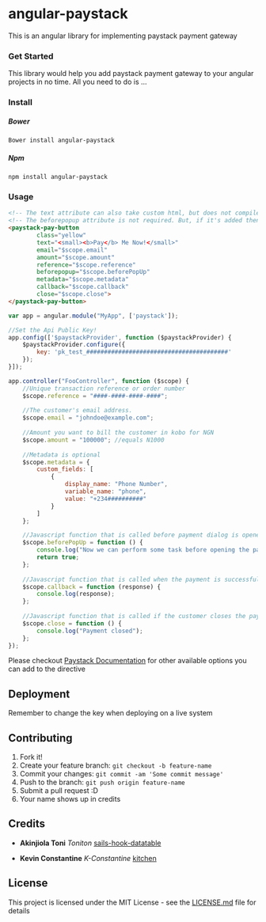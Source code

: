 # angular-paystack
This is an angular library for implementing paystack payment gateway
### Get Started
This library would help you add paystack payment gateway to your angular projects in no time. All you need to do is ...
### Install

##### Bower
```
Bower install angular-paystack
```

##### Npm
```
npm install angular-paystack
```

### Usage
```html
<!-- The text attribute can also take custom html, but does not compile directives yet-->
<!-- The beforepopup attribute is not required. But, if it's added then it must return true for the payment dialog to open-->
<paystack-pay-button
        class="yellow"
        text="<small><b>Pay</b> Me Now!</small>"
        email="$scope.email"
        amount="$scope.amount"
        reference="$scope.reference"
        beforepopup="$scope.beforePopUp"
        metadata="$scope.metadata"
        callback="$scope.callback"
        close="$scope.close">
</paystack-pay-button>
```

```javascript
var app = angular.module("MyApp", ['paystack']);

//Set the Api Public Key!
app.config(['$paystackProvider', function ($paystackProvider) {
    $paystackProvider.configure({
        key: 'pk_test_########################################'
    });
}]);

app.controller("FooController", function ($scope) {
    //Unique transaction reference or order number
    $scope.reference = "####-####-####-####";
    
    //The customer's email address.
    $scope.email = "johndoe@example.com";
    
    //Amount you want to bill the customer in kobo for NGN
    $scope.amount = "100000"; //equals N1000
    
    //Metadata is optional
    $scope.metadata = {
        custom_fields: [
            {
                display_name: "Phone Number",
                variable_name: "phone",
                value: "+234##########"
            }
        ]
    };

    //Javascript function that is called before payment dialog is opened
    $scope.beforePopUp = function () {
        console.log("Now we can perform some task before opening the payment dialog");
        return true;
    };
    
    //Javascript function that is called when the payment is successful
    $scope.callback = function (response) {
        console.log(response);
    };
    
    //Javascript function that is called if the customer closes the payment window
    $scope.close = function () {
        console.log("Payment closed");
    };
});
```
Please checkout [Paystack Documentation](https://developers.paystack.co/docs/paystack-inline) for other available options you can add to the directive

## Deployment
Remember to change the key when deploying on a live system

## Contributing
1. Fork it!
2. Create your feature branch: `git checkout -b feature-name`
3. Commit your changes: `git commit -am 'Some commit message'`
4. Push to the branch: `git push origin feature-name`
5. Submit a pull request :D
6. Your name shows up in credits

## Credits
* **Akinjiola Toni** *Toniton* [sails-hook-datatable](https://github.com/toniton/sails-hook-datatable)

* **Kevin Constantine** *K-Constantine* [kitchen](https://github.com/K-Constantine/Kitchen)


## License
This project is licensed under the MIT License - see the [LICENSE.md](LICENSE.md) file for details

